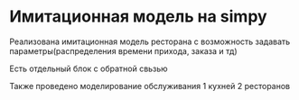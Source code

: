 # Имитационная модель на simpy
Реализована имитационная модель ресторана с возможность задавать параметры(распределения времени прихода, заказа и тд)

Есть отдельный блок с обратной свьзью

Также проведено моделирование обслуживания 1 кухней 2 ресторанов